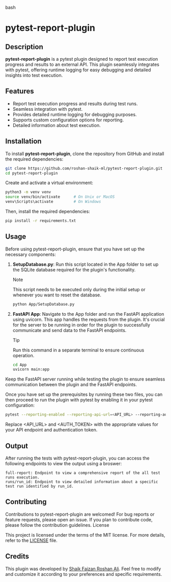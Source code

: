 bash

# pytest-report-plugin

## Description

**pytest-report-plugin** is a pytest plugin designed to report test execution progress and results to an external API. This plugin seamlessly integrates with pytest, offering runtime logging for easy debugging and detailed insights into test execution.

## Features

- Report test execution progress and results during test runs.
- Seamless integration with pytest.
- Provides detailed runtime logging for debugging purposes.
- Supports custom configuration options for reporting.
- Detailed information about test execution.

## Installation

To install **pytest-report-plugin**, clone the repository from GitHub and install the required dependencies:

```bash
git clone https://github.com/roshan-shaik-ml/pytest-report-plugin.git
cd pytest-report-plugin
```

Create and activate a virtual environment:

```bash
python3 -m venv venv
source venv/bin/activate      # On Unix or MacOS
venv\Scripts\activate         # On Windows
```
Then, install the required dependencies:

```bash
pip install -r requirements.txt
```
## Usage

Before using pytest-report-plugin, ensure that you have set up the necessary components:

1. **SetupDatabase.py**: Run this script located in the App folder to set up the SQLite database required for the plugin's functionality.
   > [!NOTE]
   > This script needs to be executed only during the initial setup or whenever you want to reset the database.

    ```bash
    python App/SetupDatabase.py
    ```

2. **FastAPI App**: Navigate to the App folder and run the FastAPI application using uvicorn. This app handles the requests from the plugin. It's crucial for the server to be running in order for the plugin to successfully communicate and send data to the FastAPI endpoints.
   > [!TIP]
   > Run this command in a separate terminal to ensure continuous operation.

    ```bash
    cd App
    uvicorn main:app
    ```

Keep the FastAPI server running while testing the plugin to ensure seamless communication between the plugin and the FastAPI endpoints.


Once you have set up the prerequisites by running these two files, you can then proceed to run the plugin with pytest by enabling it in your pytest configuration:

```bash
pytest --reporting-enabled --reporting-api-url=<API_URL> --reporting-auth-token=<AUTH_TOKEN>
```

Replace <API_URL> and <AUTH_TOKEN> with the appropriate values for your API endpoint and authentication token.
## Output

After running the tests with pytest-report-plugin, you can access the following endpoints to view the output using a broswer:

    full-report: Endpoint to view a comprehensive report of the all test runs execution.
    runs/run_id: Endpoint to view detailed information about a specific test run identified by run_id.

## Contributing

Contributions to pytest-report-plugin are welcomed! For bug reports or feature requests, please open an issue. If you plan to contribute code, please follow the contribution guidelines.
License

This project is licensed under the terms of the MIT license. For more details, refer to the [LICENSE](https://github.com/roshan-shaik-ml/pytest-report-plugin/blob/main/LICENSE) file.

## Credits

This plugin was developed by [Shaik Faizan Roshan Ali](https://github.com/roshan-shaik-ml/). Feel free to modify and customize it according to your preferences and specific requirements.
